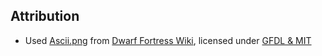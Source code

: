 ## Attribution
- Used [Ascii.png](./assets/Ascii.png) from [Dwarf Fortress Wiki](https://dwarffortresswiki.org/Tileset_repository#Herrbdog_7x7_tileset.gif), licensed under [GFDL & MIT](https://dwarffortresswiki.org/index.php/Dwarf_Fortress_Wiki:Copyrights)
